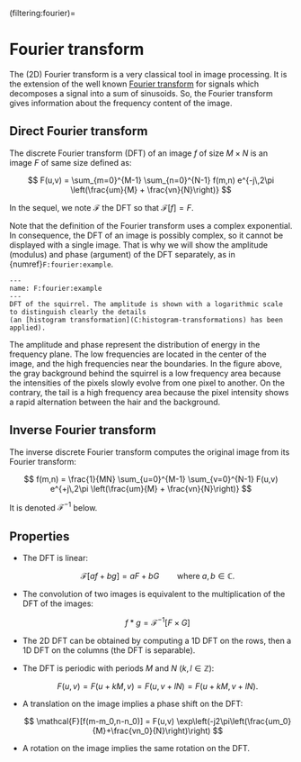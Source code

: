 (filtering:fourier)=
# Fourier transform

The (2D) Fourier transform is a very classical tool in image processing.
It is the extension of the well known [Fourier transform](https://vincmazet.github.io/signal1/fourier/fourier.html)
for signals which decomposes a signal into a sum of sinusoids.
So, the Fourier transform gives information about the frequency content of the image.

<!-- expliquer ce qu'est le "frequency content" -->
<!-- Les Topos ne connaissent pas => il faut considérer que c'est une nouvelle notion. Donc, développer un peu plus en commençant plus doucement -->


## Direct Fourier transform

The discrete Fourier transform (DFT) of an image $f$ of size $M \times N$ is an image $F$ of same size defined as:

$$
  F(u,v) = \sum_{m=0}^{M-1} \sum_{n=0}^{N-1} f(m,n) e^{-j\,2\pi \left(\frac{um}{M} + \frac{vn}{N}\right)}
$$

In the sequel, we note $\mathcal{F}$ the DFT so that $\mathcal{F}[f] = F$.

Note that the definition of the Fourier transform uses a complex exponential.
In consequence, the DFT of an image is possibly complex, so it cannot be displayed with a single image.
That is why we will show the amplitude (modulus) and phase (argument) of the DFT separately, as in {numref}`F:fourier:example`.

```{figure} fourier-example.svg
---
name: F:fourier:example
---
DFT of the squirrel. The amplitude is shown with a logarithmic scale to distinguish clearly the details
(an [histogram transformation](C:histogram-transformations) has been applied).
```

The amplitude and phase represent the distribution of energy in the frequency plane.
The low frequencies are located in the center of the image, and the high frequencies near the boundaries.
In the figure above, the gray background behind the squirrel is a low frequency area because the intensities of the pixels slowly evolve from one pixel to another.
On the contrary, the tail is a high frequency area because the pixel intensity shows a rapid alternation between the hair and the background.


## Inverse Fourier transform

The inverse discrete Fourier transform computes the original image from its Fourier transform:

$$
  f(m,n) = \frac{1}{MN} \sum_{u=0}^{M-1} \sum_{v=0}^{N-1} F(u,v) e^{+j\,2\pi \left(\frac{um}{M} + \frac{vn}{N}\right)}
$$

It is denoted $\mathcal{F}^{-1}$ below.


## Properties

* The DFT is linear:
  
  $$
    \mathcal{F}[af + bg] = aF + bG
    \qquad\text{where}\; a,b\in\mathbb{C}.
  $$
  
* The convolution of two images is equivalent to the multiplication of the DFT of the images:

  $$
    f * g = \mathcal{F}^{-1}[F \times G]
  $$

* The 2D DFT can be obtained by computing a 1D DFT on the rows, then a 1D DFT on the columns
  (the DFT is separable).

* The DFT is periodic with periods $M$ and $N$ ($k, l \in \mathbb{Z}$):
  
  $$
    F(u,v) = F(u+kM,v) = F(u,v+lN) = F(u+kM,v+lN).
  $$

* A translation on the image implies a phase shift on the DFT:
  
  $$
    \mathcal{F}[f(m-m_0,n-n_0)] = F(u,v) \exp\left(-j2\pi\left(\frac{um_0}{M}+\frac{vn_0}{N}\right)\right)
  $$

* A rotation on the image implies the same rotation on the DFT.

<!-- Illustrer toutes ces propriétés -->